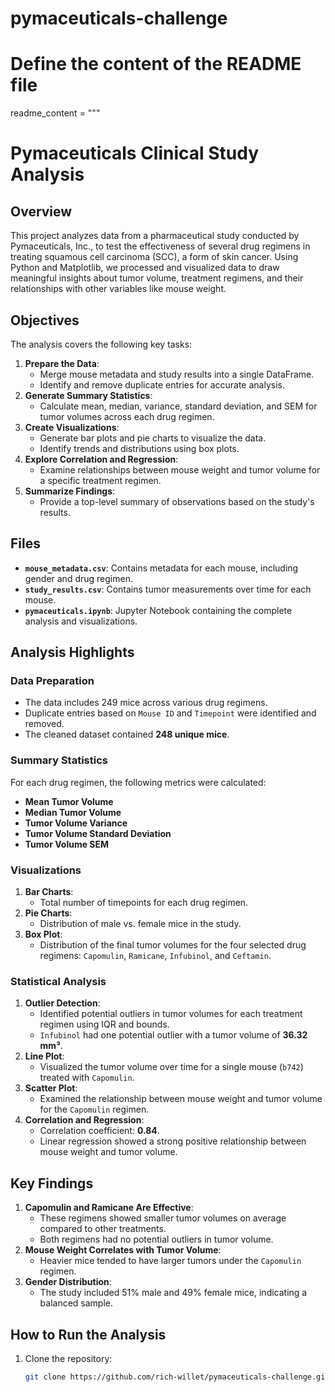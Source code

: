 # pymaceuticals-challenge
# Define the content of the README file
readme_content = """
# Pymaceuticals Clinical Study Analysis

## Overview

This project analyzes data from a pharmaceutical study conducted by Pymaceuticals, Inc., to test the effectiveness of several drug regimens in treating squamous cell carcinoma (SCC), a form of skin cancer. Using Python and Matplotlib, we processed and visualized data to draw meaningful insights about tumor volume, treatment regimens, and their relationships with other variables like mouse weight.

## Objectives

The analysis covers the following key tasks:
1. **Prepare the Data**:
   - Merge mouse metadata and study results into a single DataFrame.
   - Identify and remove duplicate entries for accurate analysis.
2. **Generate Summary Statistics**:
   - Calculate mean, median, variance, standard deviation, and SEM for tumor volumes across each drug regimen.
3. **Create Visualizations**:
   - Generate bar plots and pie charts to visualize the data.
   - Identify trends and distributions using box plots.
4. **Explore Correlation and Regression**:
   - Examine relationships between mouse weight and tumor volume for a specific treatment regimen.
5. **Summarize Findings**:
   - Provide a top-level summary of observations based on the study's results.

## Files

- **`mouse_metadata.csv`**: Contains metadata for each mouse, including gender and drug regimen.
- **`study_results.csv`**: Contains tumor measurements over time for each mouse.
- **`pymaceuticals.ipynb`**: Jupyter Notebook containing the complete analysis and visualizations.

## Analysis Highlights

### Data Preparation
- The data includes 249 mice across various drug regimens.
- Duplicate entries based on `Mouse ID` and `Timepoint` were identified and removed.
- The cleaned dataset contained **248 unique mice**.

### Summary Statistics
For each drug regimen, the following metrics were calculated:
- **Mean Tumor Volume**
- **Median Tumor Volume**
- **Tumor Volume Variance**
- **Tumor Volume Standard Deviation**
- **Tumor Volume SEM**

### Visualizations
1. **Bar Charts**:
   - Total number of timepoints for each drug regimen.
2. **Pie Charts**:
   - Distribution of male vs. female mice in the study.
3. **Box Plot**:
   - Distribution of the final tumor volumes for the four selected drug regimens: `Capomulin`, `Ramicane`, `Infubinol`, and `Ceftamin`.

### Statistical Analysis
1. **Outlier Detection**:
   - Identified potential outliers in tumor volumes for each treatment regimen using IQR and bounds.
   - `Infubinol` had one potential outlier with a tumor volume of **36.32 mm³**.
2. **Line Plot**:
   - Visualized the tumor volume over time for a single mouse (`b742`) treated with `Capomulin`.
3. **Scatter Plot**:
   - Examined the relationship between mouse weight and tumor volume for the `Capomulin` regimen.
4. **Correlation and Regression**:
   - Correlation coefficient: **0.84**.
   - Linear regression showed a strong positive relationship between mouse weight and tumor volume.

## Key Findings
1. **Capomulin and Ramicane Are Effective**:
   - These regimens showed smaller tumor volumes on average compared to other treatments.
   - Both regimens had no potential outliers in tumor volume.
2. **Mouse Weight Correlates with Tumor Volume**:
   - Heavier mice tended to have larger tumors under the `Capomulin` regimen.
3. **Gender Distribution**:
   - The study included 51% male and 49% female mice, indicating a balanced sample.

## How to Run the Analysis

1. Clone the repository:
   ```bash
   git clone https://github.com/rich-willet/pymaceuticals-challenge.git
